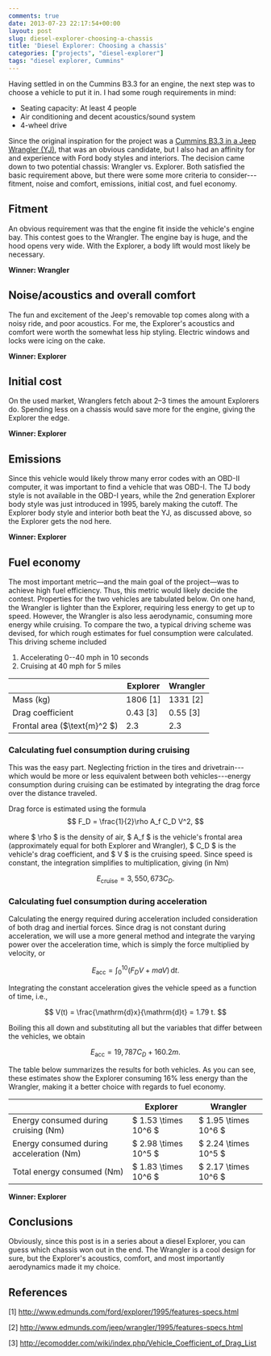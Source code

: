 ```yaml
---
comments: true
date: 2013-07-23 22:17:54+00:00
layout: post
slug: diesel-explorer-choosing-a-chassis
title: 'Diesel Explorer: Choosing a chassis'
categories: ["projects", "diesel-explorer"]
tags: "diesel explorer, Cummins"
---
```


Having settled in on the Cummins B3.3 for an engine, the next step was to choose
a vehicle to put it in. I had some rough requirements in mind:

* Seating capacity: At least 4 people
* Air conditioning and decent acoustics/sound system
* 4-wheel drive

Since the original inspiration for the project was a [Cummins B3.3 in a Jeep
Wrangler
(YJ)](http://www.dieseltruckresource.com/dev/b3-3t-jeep-yj-t112807.html), that
was an obvious candidate, but I also had an affinity for and experience with
Ford body styles and interiors. The decision came down to two potential chassis:
Wrangler vs. Explorer. Both satisfied the basic requirement above, but there
were some more criteria to consider---fitment, noise and comfort, emissions,
initial cost, and fuel economy.


## Fitment

An obvious requirement was that the engine fit inside the vehicle's engine bay.
This contest goes to the Wrangler. The engine bay is huge, and the hood opens
very wide. With the Explorer, a body lift would most likely be necessary.

**Winner: Wrangler**


## Noise/acoustics and overall comfort

The fun and excitement of the Jeep's removable top comes along with a noisy
ride, and poor acoustics. For me, the Explorer's acoustics and comfort were
worth the somewhat less hip styling. Electric windows and locks were icing on
the cake.

**Winner: Explorer**


## Initial cost

On the used market, Wranglers fetch about 2–3 times the amount Explorers do.
Spending less on a chassis would save more for the engine, giving the Explorer
the edge.

**Winner: Explorer**


## Emissions

Since this vehicle would likely throw many error codes with an OBD-II computer,
it was important to find a vehicle that was OBD-I. The TJ body style is not
available in the OBD-I years, while the 2nd generation Explorer body style was
just introduced in 1995, barely making the cutoff. The Explorer body style and
interior both beat the YJ, as discussed above, so the Explorer gets the nod
here.

**Winner: Explorer**


## Fuel economy

The most important metric—and the main goal of the project—was to achieve high
fuel efficiency. Thus, this metric would likely decide the contest. Properties
for the two vehicles are tabulated below. On one hand, the Wrangler is lighter
than the Explorer, requiring less energy to get up to speed. However, the
Wrangler is also less aerodynamic, consuming more energy while cruising. To
compare the two, a typical driving scheme was devised, for which rough estimates
for fuel consumption were calculated. This driving scheme included

1. Accelerating 0--40 mph in 10 seconds
2. Cruising at 40 mph for 5 miles

|           | Explorer | Wrangler |
|-----------|----------|----------|
| Mass (kg) | 1806 [1] | 1331 [2] |
| Drag coefficient | 0.43 [3] |0.55 [3] |
| Frontal area ($\text{m}^2 $) |  2.3 | 2.3 |


### Calculating fuel consumption during cruising

This was the easy part. Neglecting friction in the tires and drivetrain---which
would be more or less equivalent between both vehicles---energy consumption
during cruising can be estimated by integrating the drag force over the distance
traveled.

Drag force is estimated using the formula
$$
F_D = \frac{1}{2}\rho A_f C_D V^2,
$$

where $ \rho $ is the density of air, $ A_f $ is the vehicle's frontal
area (approximately equal for both Explorer and Wrangler), $ C_D $ is the
vehicle's drag coefficient, and $ V $ is the cruising speed. Since speed is
constant, the integration simplifies to multiplication, giving (in Nm)

$$
E_{\mathrm{cruise}} = 3,550,673 C_D.
$$


### Calculating fuel consumption during acceleration

Calculating the energy required during acceleration included consideration of
both drag and inertial forces. Since drag is not constant during acceleration,
we will use a more general method and integrate the varying power over the
acceleration time, which is simply the force multiplied by velocity, or

$$
E_{\mathrm{acc}} = \int_0^{10} \left( F_D V + maV \right) \, \mathrm{d}t.
$$

Integrating the constant acceleration gives the vehicle speed as a function of
time, i.e.,

$$
V(t) = \frac{\mathrm{d}x}{\mathrm{d}t} = 1.79 t.
$$

Boiling this all down and substituting all but the variables that differ between
the vehicles, we obtain

$$
E_{\mathrm{acc}} = 19,787 C_D + 160.2m.
$$

The table below summarizes the results for both vehicles. As you can see, these
estimates show the Explorer consuming 16% less energy than the Wrangler, making
it a better choice with regards to fuel economy.

|   | Explorer | Wrangler |
|---|----------|----------|
| Energy consumed during cruising (Nm) | $ 1.53 \times 10^6 $ | $ 1.95 \times 10^6 $ |
| Energy consumed during acceleration (Nm) | $ 2.98 \times 10^5 $ | $ 2.24 \times 10^5 $ |
| Total energy consumed (Nm) | $ 1.83 \times 10^6 $ | $ 2.17 \times 10^6 $ |

**Winner: Explorer**


## Conclusions

Obviously, since this post is in a series about a diesel Explorer, you can guess
which chassis won out in the end. The Wrangler is a cool design for sure, but
the Explorer's acoustics, comfort, and most importantly aerodynamics made it my
choice.


## References

[1] <http://www.edmunds.com/ford/explorer/1995/features-specs.html>

[2] <http://www.edmunds.com/jeep/wrangler/1995/features-specs.html>

[3] <http://ecomodder.com/wiki/index.php/Vehicle_Coefficient_of_Drag_List>
